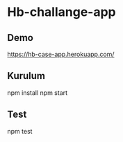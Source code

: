 # Hb-challange-app

## Demo

https://hb-case-app.herokuapp.com/

## Kurulum

npm install
npm start

## Test

npm test
